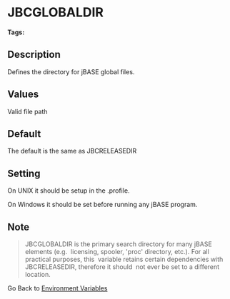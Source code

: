 # JBCGLOBALDIR

<PageHeader />

**Tags:**
<badge text='jbcglobaldir' vertical='middle' />
<badge text='directories' vertical='middle' />
<badge text='global files' vertical='middle' />

## Description

Defines the directory for jBASE global files.

## Values

Valid file path

## Default

The default is the same as JBCRELEASEDIR

## Setting

On UNIX it should be setup in the .profile.

On Windows it should be set before running any jBASE program.

## Note

> JBCGLOBALDIR is the primary search directory for many jBASE elements (e.g.  licensing, spooler, 'proc' directory, etc.). For all practical purposes, this  variable retains certain dependencies with JBCRELEASEDIR, therefore it should  not ever be set to a different location.

Go Back to [Environment Variables](./../README.md)

<PageFooter />
